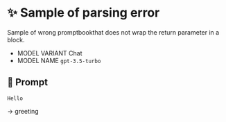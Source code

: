 # ✨ Sample of parsing error

Sample of wrong promptbookthat does not wrap the return parameter in a block.

-   MODEL VARIANT Chat
-   MODEL NAME `gpt-3.5-turbo`

## 💬 Prompt

```
Hello
```

-> greeting
